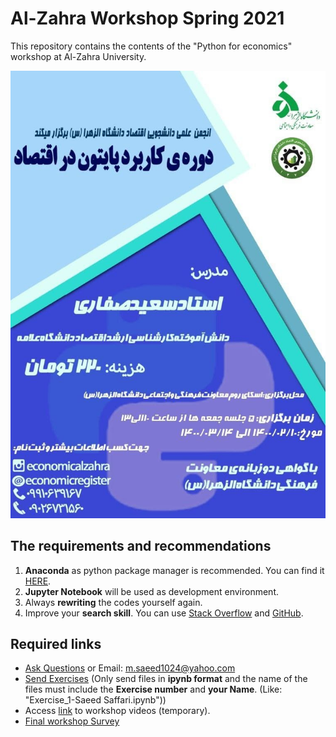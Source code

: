 # Al-Zahra Workshop Spring 2021
This repository contains the contents of the "Python for economics" workshop at Al-Zahra University.

<img src = "https://github.com/saeed-saffari/alzahra-workshop-spr2021/blob/main/poster.jpg?raw=true" width="550" >

## The requirements and recommendations

1. **Anaconda** as python package manager is recommended. You can find it [HERE](https://www.anaconda.com/products/individual).
2. **Jupyter Notebook** will be used as development environment.
3. Always **rewriting** the codes yourself again.
4. Improve your **search skill**. You can use [Stack Overflow](https://stackoverflow.com/) and [GitHub](https://github.com/).

## Required links
- [Ask Questions](https://docs.google.com/forms/d/e/1FAIpQLSd5AKWASlCQB6Q_LGrGK1WpsHCIcDQ2CNUN3CkdXMHyrHmkLQ/viewform?usp=sf_link) or Email: m.saeed1024@yahoo.com
- [Send Exercises](https://docs.google.com/forms/d/e/1FAIpQLScvHwnyRrKd_PgDZhd7nKxpyXJCFFK6ikaaLr8HGhwHeW6Hcg/viewform?usp=sf_link) (Only send files in **ipynb format** and the name of the files must include the **Exercise number** and **your Name**. (Like: "Exercise_1-Saeed Saffari.ipynb"))
- Access [link](https://drive.google.com/drive/u/0/folders/1YtxRY4RuLdTd1e6FyV62cDMSm3uTPfaI) to workshop videos (temporary).
- [Final workshop Survey](https://docs.google.com/forms/d/e/1FAIpQLSdn9esez92La3KSctk1LSVmoXyu-35HvHXLIg1HuypYEpVY4w/viewform?usp=sf_link)
